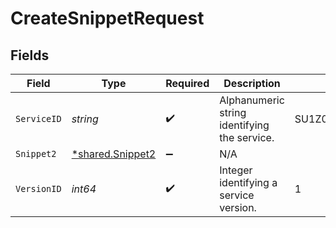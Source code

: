 # CreateSnippetRequest


## Fields

| Field                                               | Type                                                | Required                                            | Description                                         | Example                                             |
| --------------------------------------------------- | --------------------------------------------------- | --------------------------------------------------- | --------------------------------------------------- | --------------------------------------------------- |
| `ServiceID`                                         | *string*                                            | :heavy_check_mark:                                  | Alphanumeric string identifying the service.        | SU1Z0isxPaozGVKXdv0eY                               |
| `Snippet2`                                          | [*shared.Snippet2](../../models/shared/snippet2.md) | :heavy_minus_sign:                                  | N/A                                                 |                                                     |
| `VersionID`                                         | *int64*                                             | :heavy_check_mark:                                  | Integer identifying a service version.              | 1                                                   |